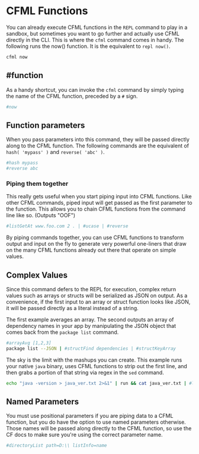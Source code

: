 # CFML Functions

You can already execute CFML functions in the `REPL` command to play in a sandbox, but sometimes you want to go further and actually use CFML directly in the CLI. This is where the `cfml` command comes in handy. The following runs the now\(\) function. It is the equivalent to `repl now()`.

```bash
cfml now
```

## \#function

As a handy shortcut, you can invoke the `cfml` command by simply typing the name of the CFML function, preceded by a `#` sign.

```bash
#now
```

## Function parameters

When you pass parameters into this command, they will be passed directly along to the CFML function. The following commands are the equivalent of `hash( 'mypass' )` and `reverse( 'abc' )`.

```bash
#hash mypass
#reverse abc
```

### Piping them together

This really gets useful when you start piping input into CFML functions. Like other CFML commands, piped input will get passed as the first parameter to the function. This allows you to chain CFML functions from the command line like so. \(Outputs "OOF"\)

```bash
#listGetAt www.foo.com 2 . | #ucase | #reverse
```

By piping commands together, you can use CFML functions to transform output and input on the fly to generate very powerful one-liners that draw on the many CFML functions already out there that operate on simple values.

## Complex Values

Since this command defers to the REPL for execution, complex return values such as arrays or structs will be serialized as JSON on output. As a convenience, if the first input to an array or struct function looks like JSON, it will be passed directly as a literal instead of a string.

The first example averages an array. The second outputs an array of dependency names in your app by manipulating the JSON object that comes back from the `package list` command.

```bash
#arrayAvg [1,2,3]
package list --JSON | #structFind dependencies | #structKeyArray
```

The sky is the limit with the mashups you can create. This example runs your native `java` binary, uses CFML functions to strip out the first line, and then grabs a portion of that string via regex in the `sed` command.

```bash
echo "java -version > java_ver.txt 2>&1" | run && cat java_ver.txt | #listToArray \n | #arrayFirst | sed 's/java version "(.*)"/\1/'
```

## Named Parameters

You must use positional parameters if you are piping data to a CFML function, but you do have the option to use named parameters otherwise. Those names will be passed along directly to the CFML function, so use the CF docs to make sure you're using the correct parameter name.

```bash
#directoryList path=D:\\ listInfo=name
```

